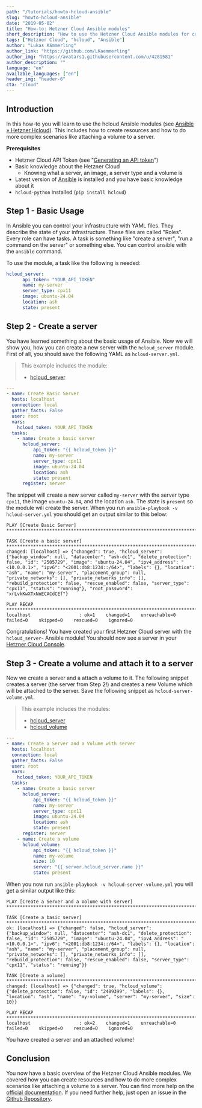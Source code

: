 ```yaml
---
path: "/tutorials/howto-hcloud-ansible"
slug: "howto-hcloud-ansible"
date: "2019-05-02"
title: "How-to: Hetzner Cloud Ansible modules"
short_description: "How to use the Hetzner Cloud Ansible modules for creating and managing resources on the Hetzner Cloud."
tags: ["Hetzner Cloud", "hcloud", "Ansible"]
author: "Lukas Kämmerling"
author_link: "https://github.com/LKaemmerling"
author_img: "https://avatars1.githubusercontent.com/u/4281581"
author_description: ""
language: "en"
available_languages: ["en"]
header_img: "header-6"
cta: "cloud"
---
```


## Introduction

In this how-to you will learn to use the hcloud Ansible modules (see [Ansible » Hetzner.Hcloud](https://docs.ansible.com/ansible/latest/collections/hetzner/hcloud/index.html)). This includes how to create resources and how to do more complex scenarios like attaching a volume to a server.

 **Prerequisites**

* Hetzner Cloud API Token (see "[Generating an API token](https://docs.hetzner.com/cloud/api/getting-started/generating-api-token)")
* Basic knowledge about the Hetzner Cloud
  * Knowing what a server, an image, a server type and a volume is
* Latest version of [Ansible](https://docs.ansible.com/ansible/latest/installation_guide/intro_installation.html) is installed and you have basic knowledge about it
* `hcloud-python` installed (`pip install hcloud`)

## Step 1 - Basic Usage

In Ansible you can control your infrastructure with YAML files. They describe the state of your infrastructure. These files are called "Roles". Every role can have tasks. A task is something like "create a server", "run a command on the server" or something else. You can control ansible with the `ansible` command.

To use the module, a task like the following is needed:

```yml
hcloud_server:
      api_token: "YOUR_API_TOKEN"
      name: my-server
      server_type: cpx11
      image: ubuntu-24.04
      location: ash
      state: present
```

## Step 2 - Create a server
You have learned something about the basic usage of Ansible. Now we will show you, how you can create a new server with the `hcloud_server` module. First of all, you should save the following YAML as `hcloud-server.yml`.

> This example includes the module:
> * [hcloud_server](https://docs.ansible.com/ansible/latest/collections/hetzner/hcloud/server_module.html)

```yml
---
- name: Create Basic Server
  hosts: localhost
  connection: local
  gather_facts: False
  user: root
  vars:
    hcloud_token: YOUR_API_TOKEN
  tasks:
    - name: Create a basic server
      hcloud_server:
          api_token: "{{ hcloud_token }}"
          name: my-server
          server_type: cpx11
          image: ubuntu-24.04
          location: ash
          state: present
      register: server
```

The snippet will create a new server called `my-server` with the server type `cpx11`, the image `ubuntu-24.04`, and the location `ash`. The state is `present` so the module will create the server.
When you run `ansible-playbook -v hcloud-server.yml` you should get an output similar to this below:

```
PLAY [Create Basic Server] *************************************************************************************************************************************************************************************************************

TASK [Create a basic server] ********************************************************************************************************************************************************************************************************************************
changed: [localhost] => {"changed": true, "hcloud_server": {"backup_window": null, "datacenter": "ash-dc1", "delete_protection": false, "id": "2505729", "image": "ubuntu-24.04", "ipv4_address": "<10.0.0.1>", "ipv6": "<2001:db8:1234::/64>", "labels": {}, "location": "ash", "name": "my-server", "placement_group": null, "private_networks": [], "private_networks_info": [], "rebuild_protection": false, "rescue_enabled": false, "server_type": "cpx11", "status": "running"}, "root_password": "xrLvkKwXTxNnECACdCEf"}

PLAY RECAP **************************************************************************************************************************************************************************************************************************************************
localhost                  : ok=1    changed=1    unreachable=0    failed=0    skipped=0    rescued=0    ignored=0
```

Congratulations! You have created your first Hetzner Cloud server with the `hcloud_server`- Ansible module!
You should now see a server in your [Hetzner Cloud Console](https://console.hetzner.cloud/).

## Step 3 - Create a volume and attach it to a server
Now we create a server and a attach a volume to it. The following snippet creates a server (the server from Step 2!) and creates a new Volume which will be attached to the server. Save the following snippet as `hcloud-server-volume.yml`.

> This example includes the modules:
> * [hcloud_server](https://docs.ansible.com/ansible/latest/collections/hetzner/hcloud/server_module.html)
> * [hcloud_volume](https://docs.ansible.com/ansible/latest/collections/hetzner/hcloud/volume_module.html)

```yaml
---
- name: Create a Server and a Volume with server
  hosts: localhost
  connection: local
  gather_facts: False
  user: root
  vars:
    hcloud_token: YOUR_API_TOKEN
  tasks:
    - name: Create a basic server
      hcloud_server:
          api_token: "{{ hcloud_token }}"
          name: my-server
          server_type: cpx11
          image: ubuntu-24.04
          location: ash
          state: present
      register: server
    - name: Create a volume
      hcloud_volume:
          api_token: "{{ hcloud_token }}"
          name: my-volume
          size: 10
          server: "{{ server.hcloud_server.name }}"
          state: present
```

When you now run `ansible-playbook -v hcloud-server-volume.yml` you will get a similar output like this:

```
PLAY [Create a Server and a Volume with server] *************************************************************************************************************************************************************************************************************

TASK [Create a basic server] ********************************************************************************************************************************************************************************************************************************
ok: [localhost] => {"changed": false, "hcloud_server": {"backup_window": null, "datacenter": "ash-dc1", "delete_protection": false, "id": "2505729", "image": "ubuntu-24.04", "ipv4_address": "<10.0.0.1>", "ipv6": "<2001:db8:1234::/64>", "labels": {}, "location": "ash", "name": "my-server", "placement_group": null, "private_networks": [], "private_networks_info": [], "rebuild_protection": false, "rescue_enabled": false, "server_type": "cpx11", "status": "running"}}

TASK [Create a volume] **************************************************************************************************************************************************************************************************************************************
changed: [localhost] => {"changed": true, "hcloud_volume": {"delete_protection": false, "id": "2489399", "labels": {}, "location": "ash", "name": "my-volume", "server": "my-server", "size": 10}}

PLAY RECAP **************************************************************************************************************************************************************************************************************************************************
localhost                  : ok=2    changed=1    unreachable=0    failed=0    skipped=0    rescued=0    ignored=0   
```

You have created a server and an attached volume!

## Conclusion

You now have a basic overview of the Hetzner Cloud Ansible modules. We covered how you can create resources and how to do more complex scenarios like attaching a volume to a server. You can find more help on the [official documentation](https://docs.ansible.com/ansible/latest/collections/hetzner/hcloud/index.html). If you need further help, just open an issue in the [Github Repository](https://github.com/ansible/ansible).

